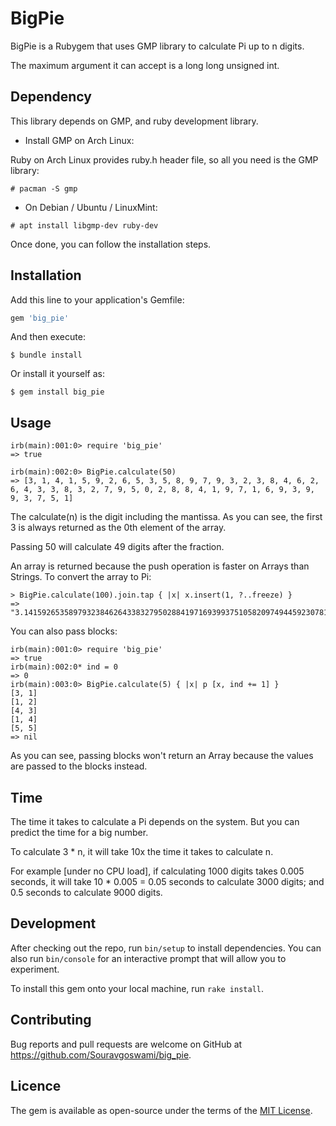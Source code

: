# BigPie
BigPie is a Rubygem that uses GMP library to calculate Pi up to n digits.

The maximum argument it can accept is a long long unsigned int.

## Dependency
This library depends on GMP, and ruby development library.

+ Install GMP on Arch Linux:

Ruby on Arch Linux provides ruby.h header file, so all you need is the GMP library:
```
# pacman -S gmp
```

+ On Debian / Ubuntu / LinuxMint:

```
# apt install libgmp-dev ruby-dev
```

Once done, you can follow the installation steps.

## Installation

Add this line to your application's Gemfile:

```ruby
gem 'big_pie'
```

And then execute:
```
$ bundle install
```

Or install it yourself as:
```
$ gem install big_pie
```

## Usage

```
irb(main):001:0> require 'big_pie'
=> true

irb(main):002:0> BigPie.calculate(50)
=> [3, 1, 4, 1, 5, 9, 2, 6, 5, 3, 5, 8, 9, 7, 9, 3, 2, 3, 8, 4, 6, 2, 6, 4, 3, 3, 8, 3, 2, 7, 9, 5, 0, 2, 8, 8, 4, 1, 9, 7, 1, 6, 9, 3, 9, 9, 3, 7, 5, 1]
```

The calculate(n) is the digit including the mantissa. As you can see, the first 3 is always returned as the 0th element of the array.

Passing 50 will calculate 49 digits after the fraction.

An array is returned because the push operation is faster on Arrays than Strings.
To convert the array to Pi:

```
> BigPie.calculate(100).join.tap { |x| x.insert(1, ?..freeze) }
=> "3.141592653589793238462643383279502884197169399375105820974944592307816406286208998628034825342117067"
```

You can also pass blocks:

```
irb(main):001:0> require 'big_pie'
=> true
irb(main):002:0* ind = 0
=> 0
irb(main):003:0> BigPie.calculate(5) { |x| p [x, ind += 1] }
[3, 1]
[1, 2]
[4, 3]
[1, 4]
[5, 5]
=> nil
```

As you can see, passing blocks won't return an Array because the values are passed to the
blocks instead.

## Time
The time it takes to calculate a Pi depends on the system.
But you can predict the time for a big number.

To calculate 3 * n, it will take 10x the time it takes to calculate n.

For example [under no CPU load], if calculating 1000 digits takes 0.005 seconds,
it will take 10 * 0.005 = 0.05 seconds to calculate 3000 digits;
and 0.5 seconds to calculate 9000 digits.

## Development
After checking out the repo, run `bin/setup` to install dependencies.
You can also run `bin/console` for an interactive prompt that will allow you to experiment.

To install this gem onto your local machine, run `rake install`.

## Contributing
Bug reports and pull requests are welcome on GitHub at https://github.com/Souravgoswami/big_pie.

## Licence

The gem is available as open-source under the terms of the [MIT License](https://opensource.org/licenses/MIT).
